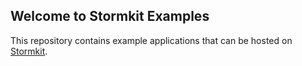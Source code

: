 ## Welcome to Stormkit Examples

This repository contains example applications that can be hosted on [Stormkit](https://www.stormkit.io).
